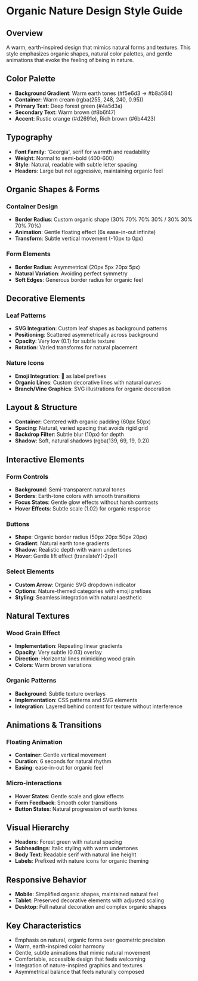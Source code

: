 # Organic Nature Design Style Guide

## Overview
A warm, earth-inspired design that mimics natural forms and textures. This style emphasizes organic shapes, natural color palettes, and gentle animations that evoke the feeling of being in nature.

## Color Palette
- **Background Gradient**: Warm earth tones (#f5e6d3 → #b8a584)
- **Container**: Warm cream (rgba(255, 248, 240, 0.95))
- **Primary Text**: Deep forest green (#4a5d3a)
- **Secondary Text**: Warm brown (#8b6f47)
- **Accent**: Rustic orange (#d2691e), Rich brown (#6b4423)

## Typography
- **Font Family**: 'Georgia', serif for warmth and readability
- **Weight**: Normal to semi-bold (400-600)
- **Style**: Natural, readable with subtle letter spacing
- **Headers**: Large but not aggressive, maintaining organic feel

## Organic Shapes & Forms
### Container Design
- **Border Radius**: Custom organic shape (30% 70% 70% 30% / 30% 30% 70% 70%)
- **Animation**: Gentle floating effect (6s ease-in-out infinite)
- **Transform**: Subtle vertical movement (-10px to 0px)

### Form Elements
- **Border Radius**: Asymmetrical (20px 5px 20px 5px)
- **Natural Variation**: Avoiding perfect symmetry
- **Soft Edges**: Generous border radius for organic feel

## Decorative Elements
### Leaf Patterns
- **SVG Integration**: Custom leaf shapes as background patterns
- **Positioning**: Scattered asymmetrically across background
- **Opacity**: Very low (0.1) for subtle texture
- **Rotation**: Varied transforms for natural placement

### Nature Icons
- **Emoji Integration**: 🌿 as label prefixes
- **Organic Lines**: Custom decorative lines with natural curves
- **Branch/Vine Graphics**: SVG illustrations for organic decoration

## Layout & Structure
- **Container**: Centered with organic padding (60px 50px)
- **Spacing**: Natural, varied spacing that avoids rigid grid
- **Backdrop Filter**: Subtle blur (10px) for depth
- **Shadow**: Soft, natural shadows (rgba(139, 69, 19, 0.2))

## Interactive Elements
### Form Controls
- **Background**: Semi-transparent natural tones
- **Borders**: Earth-tone colors with smooth transitions
- **Focus States**: Gentle glow effects without harsh contrasts
- **Hover Effects**: Subtle scale (1.02) for organic response

### Buttons
- **Shape**: Organic border radius (50px 20px 50px 20px)
- **Gradient**: Natural earth tone gradients
- **Shadow**: Realistic depth with warm undertones
- **Hover**: Gentle lift effect (translateY(-2px))

### Select Elements
- **Custom Arrow**: Organic SVG dropdown indicator
- **Options**: Nature-themed categories with emoji prefixes
- **Styling**: Seamless integration with natural aesthetic

## Natural Textures
### Wood Grain Effect
- **Implementation**: Repeating linear gradients
- **Opacity**: Very subtle (0.03) overlay
- **Direction**: Horizontal lines mimicking wood grain
- **Colors**: Warm brown variations

### Organic Patterns
- **Background**: Subtle texture overlays
- **Implementation**: CSS patterns and SVG elements
- **Integration**: Layered behind content for texture without interference

## Animations & Transitions
### Floating Animation
- **Container**: Gentle vertical movement
- **Duration**: 6 seconds for natural rhythm
- **Easing**: ease-in-out for organic feel

### Micro-interactions
- **Hover States**: Gentle scale and glow effects
- **Form Feedback**: Smooth color transitions
- **Button States**: Natural progression of earth tones

## Visual Hierarchy
- **Headers**: Forest green with natural spacing
- **Subheadings**: Italic styling with warm undertones
- **Body Text**: Readable serif with natural line height
- **Labels**: Prefixed with nature icons for organic theming

## Responsive Behavior
- **Mobile**: Simplified organic shapes, maintained natural feel
- **Tablet**: Preserved decorative elements with adjusted scaling
- **Desktop**: Full natural decoration and complex organic shapes

## Key Characteristics
- Emphasis on natural, organic forms over geometric precision
- Warm, earth-inspired color harmony
- Gentle, subtle animations that mimic natural movement
- Comfortable, accessible design that feels welcoming
- Integration of nature-inspired graphics and textures
- Asymmetrical balance that feels naturally composed
